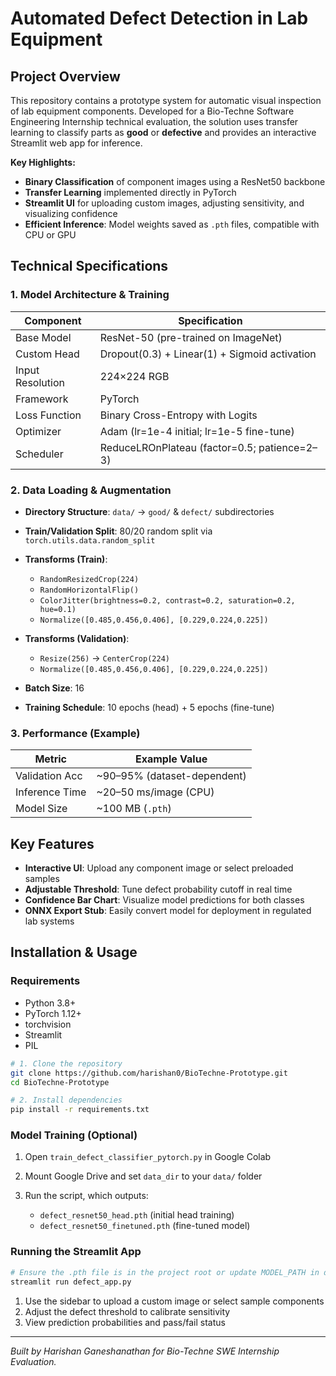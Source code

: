 # Automated Defect Detection in Lab Equipment

## Project Overview

This repository contains a prototype system for automatic visual inspection of lab equipment components. Developed for a Bio-Techne Software Engineering Internship technical evaluation, the solution uses transfer learning to classify parts as **good** or **defective** and provides an interactive Streamlit web app for inference.

**Key Highlights:**

* **Binary Classification** of component images using a ResNet50 backbone
* **Transfer Learning** implemented directly in PyTorch
* **Streamlit UI** for uploading custom images, adjusting sensitivity, and visualizing confidence
* **Efficient Inference**: Model weights saved as `.pth` files, compatible with CPU or GPU

## Technical Specifications

### 1. Model Architecture & Training

| Component        | Specification                                 |
| ---------------- | --------------------------------------------- |
| Base Model       | ResNet-50 (pre-trained on ImageNet)           |
| Custom Head      | Dropout(0.3) + Linear(1) + Sigmoid activation |
| Input Resolution | 224×224 RGB                                   |
| Framework        | PyTorch                                       |
| Loss Function    | Binary Cross-Entropy with Logits              |
| Optimizer        | Adam (lr=1e-4 initial; lr=1e-5 fine-tune)     |
| Scheduler        | ReduceLROnPlateau (factor=0.5; patience=2–3)  |

### 2. Data Loading & Augmentation

* **Directory Structure**: `data/` → `good/` & `defect/` subdirectories
* **Train/Validation Split**: 80/20 random split via `torch.utils.data.random_split`
* **Transforms (Train)**:

  * `RandomResizedCrop(224)`
  * `RandomHorizontalFlip()`
  * `ColorJitter(brightness=0.2, contrast=0.2, saturation=0.2, hue=0.1)`
  * `Normalize([0.485,0.456,0.406], [0.229,0.224,0.225])`
* **Transforms (Validation)**:

  * `Resize(256)` → `CenterCrop(224)`
  * `Normalize([0.485,0.456,0.406], [0.229,0.224,0.225])`
* **Batch Size**: 16
* **Training Schedule**: 10 epochs (head) + 5 epochs (fine-tune)

### 3. Performance (Example)

| Metric         | Example Value                |
| -------------- | ---------------------------- |
| Validation Acc | \~90–95% (dataset-dependent) |
| Inference Time | \~20–50 ms/image (CPU)       |
| Model Size     | \~100 MB (`.pth`)            |

## Key Features

* **Interactive UI**: Upload any component image or select preloaded samples
* **Adjustable Threshold**: Tune defect probability cutoff in real time
* **Confidence Bar Chart**: Visualize model predictions for both classes
* **ONNX Export Stub**: Easily convert model for deployment in regulated lab systems

## Installation & Usage

### Requirements

* Python 3.8+
* PyTorch 1.12+
* torchvision
* Streamlit
* PIL

```bash
# 1. Clone the repository
git clone https://github.com/harishan0/BioTechne-Prototype.git
cd BioTechne-Prototype

# 2. Install dependencies
pip install -r requirements.txt
```

### Model Training (Optional)

1. Open `train_defect_classifier_pytorch.py` in Google Colab
2. Mount Google Drive and set `data_dir` to your `data/` folder
3. Run the script, which outputs:

   * `defect_resnet50_head.pth` (initial head training)
   * `defect_resnet50_finetuned.pth` (fine-tuned model)

### Running the Streamlit App

```bash
# Ensure the .pth file is in the project root or update MODEL_PATH in defect_app.py
streamlit run defect_app.py
```

1. Use the sidebar to upload a custom image or select sample components
2. Adjust the defect threshold to calibrate sensitivity
3. View prediction probabilities and pass/fail status

---

*Built by Harishan Ganeshanathan for Bio-Techne SWE Internship Evaluation.*
